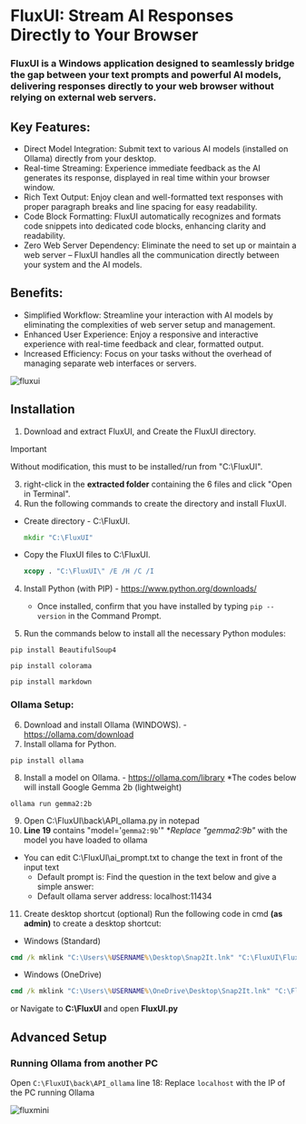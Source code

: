 # FluxUI: Stream AI Responses Directly to Your Browser
### FluxUI is a Windows application designed to seamlessly bridge the gap between your text prompts and powerful AI models, delivering responses directly to your web browser without relying on external web servers.

## Key Features:

* Direct Model Integration: Submit text to various AI models (installed on Ollama) directly from your desktop.
* Real-time Streaming: Experience immediate feedback as the AI generates its response, displayed in real time within your browser window.
* Rich Text Output: Enjoy clean and well-formatted text responses with proper paragraph breaks and line spacing for easy readability.
* Code Block Formatting: FluxUI automatically recognizes and formats code snippets into dedicated code blocks, enhancing clarity and readability.
* Zero Web Server Dependency: Eliminate the need to set up or maintain a web server – FluxUI handles all the communication directly between your system and the AI models.
## Benefits:

* Simplified Workflow: Streamline your interaction with AI models by eliminating the complexities of web server setup and management.
* Enhanced User Experience: Enjoy a responsive and interactive experience with real-time feedback and clear, formatted output.
* Increased Efficiency: Focus on your tasks without the overhead of managing separate web interfaces or servers.

![fluxui](https://github.com/user-attachments/assets/4218babb-688e-4804-b0d1-a5ec70f5e303)


## Installation


1. Download and extract FluxUI, and Create the FluxUI directory.
> [!IMPORTANT]
> Without modification, this must to be installed/run from "C:\FluxUI".
3. right-click in the **extracted folder** containing the 6 files and click "Open in Terminal".
4. Run the following commands to create the directory and install FluxUI.
* Create directory - C:\FluxUI.
   ```cmd
   mkdir "C:\FluxUI"
   ```
* Copy the FluxUI files to C:\FluxUI.
   ```cmd
   xcopy . "C:\FluxUI\" /E /H /C /I
   ```
   
4. Install Python (with PIP) - https://www.python.org/downloads/
   - Once installed, confirm that you have installed by typing `pip --version` in the Command Prompt.

5. Run the commands below to install all the necessary Python modules:
```
pip install BeautifulSoup4
```
```
pip install colorama
```
```
pip install markdown
```


### Ollama Setup:
6. Download and install Ollama (WINDOWS). - https://ollama.com/download
7. Install ollama for Python.
```
pip install ollama
```
8. Install a model on Ollama. - https://ollama.com/library
   *The codes below will install Google Gemma 2b (lightweight)
```
ollama run gemma2:2b
```
9. Open C:\FluxUI\back\API_ollama.py in notepad
10. **Line 19** contains "model='`gemma2:9b`'" **Replace "gemma2:9b"* with the model you have loaded to ollama

* You can edit C:\FluxUI\ai_prompt.txt to change the text in front of the input text
   - Default prompt is: Find the question in the text below and give a simple answer:
   - Default ollama server address: localhost:11434
 
11. Create desktop shortcut (optional)
  Run the following code in cmd **(as admin)** to create a desktop shortcut: 
- Windows (Standard)
```cmd
cmd /k mklink "C:\Users\%USERNAME%\Desktop\Snap2It.lnk" "C:\FluxUI\FluxUI.py"
```
- Windows (OneDrive)
```cmd
cmd /k mklink "C:\Users\%USERNAME%\OneDrive\Desktop\Snap2It.lnk" "C:\FluxUI\FluxUI.py"
```
or Navigate to **C:\FluxUI** and open **FluxUI.py**

## Advanced Setup

### Running Ollama from another PC
Open ``C:\FluxUI\back\API_ollama`` line 18: Replace ``localhost`` with the IP of the PC running Ollama

![fluxmini](https://github.com/user-attachments/assets/3a4d2b2e-051c-47d2-9b4e-8dff9e526c1e)

